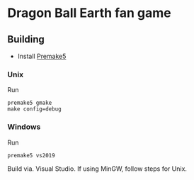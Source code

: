 # Dragon Ball Earth fan game

## Building
 - Install [Premake5](https://premake.github.io/)

### Unix
Run
```
premake5 gmake
make config=debug
```

### Windows
Run
```
premake5 vs2019
```
Build via. Visual Studio. If using MinGW, follow steps for Unix.

